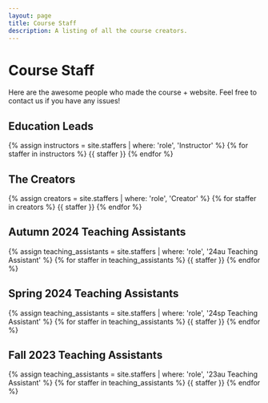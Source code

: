 ```yaml
---
layout: page
title: Course Staff
description: A listing of all the course creators.
---
```


# Course Staff

Here are the awesome people who made the course + website. Feel free to contact us if you have any issues!

## Education Leads

{% assign instructors = site.staffers | where: 'role', 'Instructor' %}
{% for staffer in instructors %}
{{ staffer }}
{% endfor %}

## The Creators

{% assign creators = site.staffers | where: 'role', 'Creator' %}
{% for staffer in creators %}
{{ staffer }}
{% endfor %}

## Autumn 2024 Teaching Assistants

{% assign teaching_assistants = site.staffers | where: 'role', '24au Teaching Assistant' %}
{% for staffer in teaching_assistants %}
{{ staffer }}
{% endfor %}

## Spring 2024 Teaching Assistants

{% assign teaching_assistants = site.staffers | where: 'role', '24sp Teaching Assistant' %}
{% for staffer in teaching_assistants %}
{{ staffer }}
{% endfor %}

## Fall 2023 Teaching Assistants

{% assign teaching_assistants = site.staffers | where: 'role', '23au Teaching Assistant' %}
{% for staffer in teaching_assistants %}
{{ staffer }}
{% endfor %}
